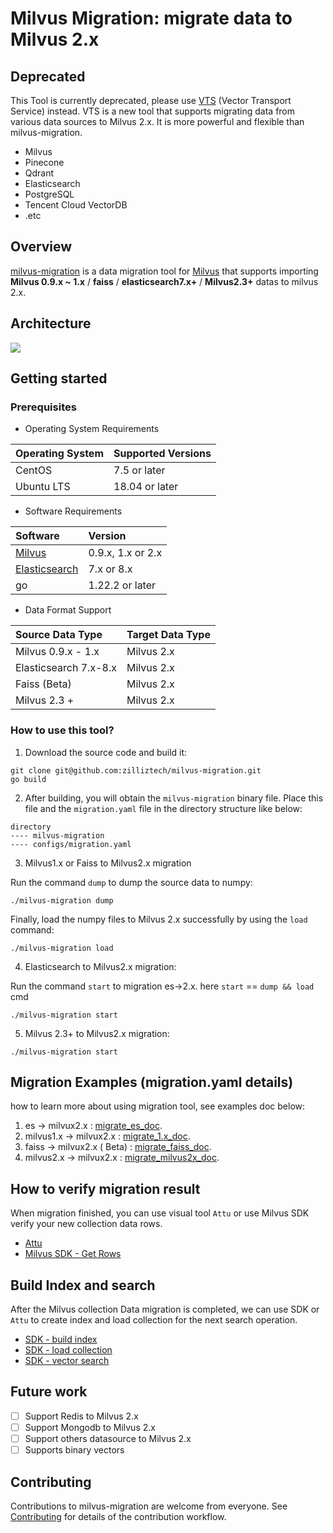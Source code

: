 # Milvus Migration: migrate data to Milvus 2.x

## Deprecated
This Tool is currently deprecated, please use [VTS](https://github.com/zilliztech/vts) (Vector Transport Service) instead.
VTS is a new tool that supports migrating data from various data sources to Milvus 2.x. It is more powerful and flexible than milvus-migration.
- Milvus
- Pinecone
- Qdrant
- Elasticsearch
- PostgreSQL
- Tencent Cloud VectorDB
- .etc

## Overview
[milvus-migration](https://github.com/zilliztech/milvus-migration) is a data migration tool
for [Milvus](https://milvus.io/) that supports importing **Milvus 0.9.x ~ 1.x** / **faiss** / **elasticsearch7.x+** / **Milvus2.3+**
datas to milvus 2.x.

## Architecture

![](./pics/structure2.png)

## Getting started

### Prerequisites

- Operating System Requirements

| Operating System | Supported Versions |
|:-----------------|:-------------------|
| CentOS           | 7.5 or later       |
| Ubuntu LTS       | 18.04 or later     |

- Software Requirements

| Software                                 | Version           |
|:-----------------------------------------|:------------------|
| [Milvus](https://milvus.io/)             | 0.9.x, 1.x or 2.x |
| [Elasticsearch](https://www.elastic.co/) | 7.x or  8.x       |
| go                                       | 1.22.2 or later   |

- Data Format Support

| Source Data Type      | Target Data Type |
|:----------------------|:-----------------|
| Milvus 0.9.x - 1.x    | Milvus 2.x       |
| Elasticsearch 7.x-8.x | Milvus 2.x       |
| Faiss (Beta)          | Milvus 2.x       |
| Milvus 2.3 +          | Milvus 2.x       |

### How to use this tool?

1. Download the source code and build it:

```shell
git clone git@github.com:zilliztech/milvus-migration.git
go build
```

2. After building, you will obtain the `milvus-migration` binary file. Place this file and the `migration.yaml` file in
   the directory structure like below:

```text
directory
---- milvus-migration
---- configs/migration.yaml
```

3. Milvus1.x or Faiss to Milvus2.x migration

Run the command `dump` to dump the source data to numpy:

```shell
./milvus-migration dump
```

Finally, load the numpy files to Milvus 2.x successfully by using the `load` command:

```shell
./milvus-migration load
```

4. Elasticsearch to Milvus2.x migration:

Run the command `start` to migration es->2.x. here `start` == `dump && load` cmd

```shell
./milvus-migration start
```
5. Milvus 2.3+  to Milvus2.x migration:
```shell
./milvus-migration start
```

## Migration Examples (migration.yaml details)

how to learn more about using migration tool, see examples doc below:

1. es ->
   milvux2.x : [migrate_es_doc](README_ES.md).
2. milvus1.x ->
   milvux2.x : [migrate_1.x_doc](README_1X.md).
3. faiss -> milvux2.x (
   Beta) : [migrate_faiss_doc](README_FAISS.md).
4. milvus2.x -> milvux2.x : [migrate_milvus2x_doc](README_2X.md).

## How to verify migration result
When migration finished, you can use visual tool `Attu` or use Milvus SDK verify your new collection data rows.

- [Attu](https://github.com/zilliztech/attu)
- [Milvus SDK - Get Rows](https://milvus.io/api-reference/java/v2.2.x/Collection/getCollectionStatistics().md)

## Build Index and search
After the Milvus collection Data migration is completed, we can use SDK or `Attu` to create index and load collection for the next search operation.
- [SDK - build index](https://milvus.io/docs/build_index.md)
- [SDK - load collection](https://milvus.io/docs/load_collection.md)
- [SDK - vector search](https://milvus.io/api-reference/java/v2.2.x/Query%20and%20Search/search().md)
   
## Future work

- [ ] Support Redis to Milvus 2.x
- [ ] Support Mongodb to Milvus 2.x
- [ ] Support others datasource to Milvus 2.x
- [ ] Supports binary vectors

## Contributing
Contributions to milvus-migration are welcome from everyone. See [Contributing](Contributing.md) for details of the contribution workflow.  